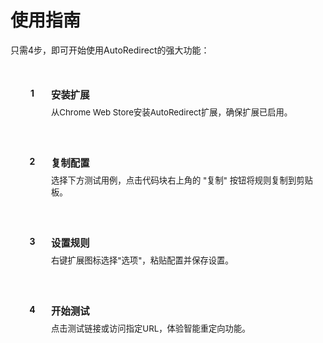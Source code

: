 # 使用指南

只需4步，即可开始使用AutoRedirect的强大功能：

<div class="guide-steps">

<div class="guide-step">
  <div class="step-number">1</div>
  <div class="guide-step-content">
    <h3>安装扩展</h3>
    <p>从Chrome Web Store安装AutoRedirect扩展，确保扩展已启用。</p>
  </div>
</div>

<div class="guide-step">
  <div class="step-number">2</div>
  <div class="guide-step-content">
    <h3>复制配置</h3>
    <p>选择下方测试用例，点击代码块右上角的 "复制" 按钮将规则复制到剪贴板。</p>
  </div>
</div>

<div class="guide-step">
  <div class="step-number">3</div>
  <div class="guide-step-content">
    <h3>设置规则</h3>
    <p>右键扩展图标选择"选项"，粘贴配置并保存设置。</p>
  </div>
</div>

<div class="guide-step">
  <div class="step-number">4</div>
  <div class="guide-step-content">
    <h3>开始测试</h3>
    <p>点击测试链接或访问指定URL，体验智能重定向功能。</p>
  </div>
</div>

</div>

<style>
.guide-steps {
  margin-top: 25px;
  display: flex;
  flex-direction: column;
  gap: 15px;
}
.guide-step {
  background: var(--vp-c-bg-soft);
  padding: 20px;
  border-radius: 12px;
  border-left: 4px solid var(--vp-c-brand-1);
  display: flex;
  align-items: flex-start;
  gap: 15px;
}
.guide-step .step-number {
  background: var(--vp-c-brand-1);
  color: var(--vp-c-bg);
  width: 30px;
  height: 30px;
  border-radius: 50%;
  display: flex;
  align-items: center;
  justify-content: center;
  font-weight: bold;
  flex-shrink: 0;
}
.guide-step-content {
  flex: 1;
}
.guide-step h3 {
  color: var(--vp-c-text-1);
  margin-bottom: 8px;
  font-size: 1.1em;
  margin-top: 0;
  padding-top: 5px;
  border: none;
}
.guide-step p {
  color: var(--vp-c-text-2);
  font-size: 0.95em;
  margin: 0;
}
</style> 